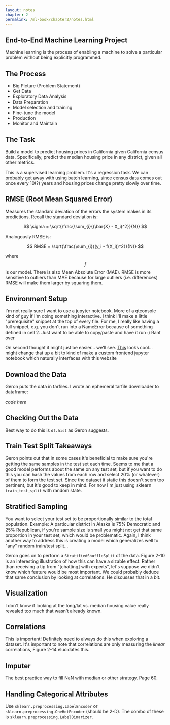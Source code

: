 ```yaml
---
layout: notes
chapter: 2
permalink: /ml-book/chapter2/notes.html
---
```


## End-to-End Machine Learning Project
Machine learning is the process of enabling a machine to solve a particular problem without being explicitly programmed.

## The Process
* Big Picture (Problem Statement)
* Get Data
* Exploratory Data Analysis
* Data Preparation
* Model selection and training
* Fine-tune the model
* Production
* Monitor and Maintain

## The Task
Build a model to predict housing prices in California given California census data. Specifically, predict the median housing price in any district, given all other metrics.  

This is a supervised learning problem. It's a regression task. We can probably get away with using batch learning, since 
census data comes out once every 10(?) years and housing prices change pretty slowly over time.


## RMSE (Root Mean Squared Error)
Measures the standard deviation of the errors the system makes in its predictions. Recall the standard deviation is:

$$ \sigma = \sqrt{\frac{\sum_{i}{(\bar{X} - X_i)^2}}{N}} $$

Analogously RMSE is:

$$ RMSE = \sqrt{\frac{\sum_{i}{(y_i - f(X_i))^2}}{N}} $$

where $$ f $$ is our model. There is also Mean Absolute Error (MAE). RMSE is more 
sensitive to outliers than MAE because for large outliers (i.e. differences) 
RMSE will make them larger by squaring them.

## Environment Setup
I'm not really sure I want to use a jupyter notebook. More of a qtconsole kind of guy if I'm doing something interactive.
I think I'll make a little "prerequisite" snippet at the top of every file. For me, I really like having a full snippet, e.g. you
don't run into a NameError because of something defined in cell 2. Just want to be able to copy/paste and have it run :) Rant over

On second thought it might just be easier... we'll see. [This](https://github.com/jhrmnn/knitj) looks cool... might change that up a bit to kind of
make a custom frontend jupyter notebook which naturally interfaces with this website

## Download the Data
Geron puts the data in tarfiles. I wrote an ephemeral tarfile downloader to dataframe:

*code here*

## Checking Out the Data
Best way to do this is `df.hist` as Geron suggests. 

## Train Test Split Takeaways
Geron points out that in some cases it's beneficial to make sure you're getting the same samples
in the test set each time. Seems to me that a good model performs about the same on any test set, but if you want to do this
you can hash the values from each row and select 20% (or whatever) of them to form the test set. Since the dataset it static 
this doesn't seem too pertinent, but it's good to keep in mind. For now I'm just using sklearn `train_test_split` with random state.


## Stratified Sampling
You want to select your test set to be proportionally similar to the total population. Example: A particular district in Alaska is 75% Democratic and 25% Republican, if you're sample size is small you might not get that same proportion in your test set, which would be problematic. Again, I think another way to address this is creating a model which generalizes well to "any" random train/test split...

Geron goes on to perform a `StratifiedShuffleSplit` of the data. Figure 2-10 is an interesting illustration of how this can have a sizable effect. Rather than receiving a tip from "[chatting] with experts", let's suppose we didn't know which feature would be most important. We could probably deduce that same conclusion by looking at correlations. He discusses that in a bit.

## Visualization
I don't know if looking at the long/lat vs. median housing value really revealed too much that wasn't already known. 

## Correlations
This is important! Definitely need to always do this when exploring a dataset. It's important to note that correlations are only measuring 
the *linear* correlations, Figure 2-14 elucidates this.

## Imputer
The best practice way to fill NaN with median or other strategy. Page 60.

## Handling Categorical Attributes
Use `sklearn.preprocessing.LabelEncoder` or `sklearn.preprocessing.OneHotEncoder` (should be 2-D). The combo of these is `sklearn.preprocessing.LabelBinarizer`.

